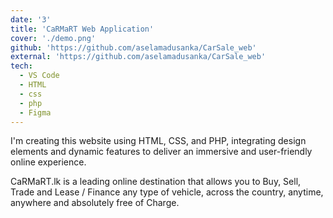 ```yaml
---
date: '3'
title: 'CaRMaRT Web Application'
cover: './demo.png'
github: 'https://github.com/aselamadusanka/CarSale_web'
external: 'https://github.com/aselamadusanka/CarSale_web'
tech:
  - VS Code
  - HTML
  - css
  - php
  - Figma
---
```


I'm creating this website using HTML, CSS, and PHP, integrating design elements and dynamic features to deliver an immersive and user-friendly online experience. 

CaRMaRT.lk is a leading online destination that allows you to Buy, Sell, Trade and Lease / Finance any type of vehicle, across the country, anytime, anywhere and absolutely free of Charge. 